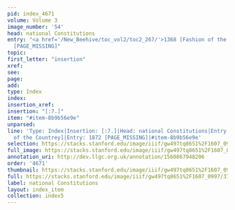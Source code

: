 ```yaml
---
pid: index_4671
volume: Volume 3
image_number: '54'
head: national Constitutions
entry: "<a href='/New_Beehive/toc_vol2/toc2_267/'>1368 [Fashion of the Countrey]</a>|1872
  [PAGE_MISSING]"
topic:
first_letter: "insertion"
xref:
see:
page:
add:
type: Index
index:
insertion_xref:
insertion: "[:7.]"
item: "#item-8b9b56e9e"
unparsed:
line: 'Type: Index|Insertion: [:7.]|Head: national Constitutions|Entry: 1368 [Fashion
  of the Countrey]|Entry: 1872 [PAGE_MISSING]|#item-8b9b56e9e'
selection: https://stacks.stanford.edu/image/iiif/gw497tq8651%2F1607_0997/374,1357,688,143/full/0/default.jpg
full_image: https://stacks.stanford.edu/image/iiif/gw497tq8651%2F1607_0997/full/full/0/default.jpg
annotation_uri: http://dev.llgc.org.uk/annotation/1560867948206
order: '4671'
thumbnail: https://stacks.stanford.edu/image/iiif/gw497tq8651%2F1607_0997/374,1357,688,143/150,/0/default.jpg
full: https://stacks.stanford.edu/image/iiif/gw497tq8651%2F1607_0997/374,1357,688,143/full/0/default.jpg
label: national Constitutions
layout: index_item
collection: index5
---
```

